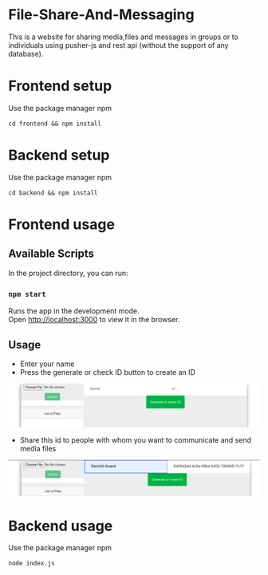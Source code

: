 # File-Share-And-Messaging

This is a website for sharing media,files and messages in groups or to individuals using pusher-js and rest api (without the support of any database).

# Frontend setup

Use the package manager npm

```
cd frontend && npm install

```
# Backend setup

Use the package manager npm

```
cd backend && npm install

```
# Frontend usage

## Available Scripts

In the project directory, you can run:

### `npm start`

Runs the app in the development mode.\
Open [http://localhost:3000](http://localhost:3000) to view it in the browser.

## Usage

* Enter your name
* Press the generate or check ID button to create an ID
 
![Alt text](demo1.png?raw=true "Title")


* Share this id to people with whom you want to communicate and send media files

![Alt text](demo2.png?raw=true "Title")



# Backend usage

Use the package manager npm

```
node index.js

